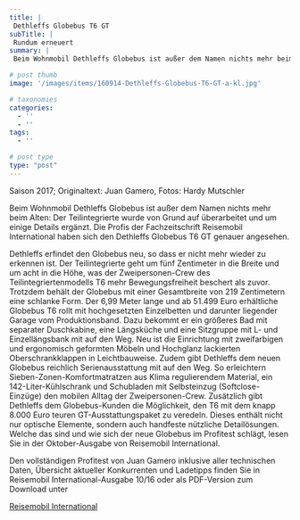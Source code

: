 ```yaml
---
title: |
 Dethleffs Globebus T6 GT
subTitle: |
 Rundum erneuert
summary: |
 Beim Wohnmobil Dethleffs Globebus ist außer dem Namen nichts mehr beim Alten: Der Teilintegrierte wurde von Grund auf überarbeitet und um einige Details ergänzt. Die Profis der Fachzeitschrift Reisemobil International haben sich den Dethleffs Globebus T6 GT genauer angesehen. 

# post thumb
image: '/images/items/160914-Dethleffs-Globebus-T6-GT-a-kl.jpg'

# taxonomies
categories: 
  - ''
  - ''
tags:
  - ''

# post type
type: "post"
---
```


Saison 2017; Originaltext: Juan Gamero, Fotos: Hardy Mutschler  

Beim Wohnmobil Dethleffs Globebus ist außer dem Namen nichts mehr beim Alten: Der Teilintegrierte wurde von Grund auf überarbeitet und um einige Details ergänzt. Die Profis der Fachzeitschrift Reisemobil International haben sich den Dethleffs Globebus T6 GT genauer angesehen.   

Dethleffs erfindet den Globebus neu, so dass er nicht mehr wieder zu erkennen ist. Der Teilintegrierte geht um fünf Zentimeter in die Breite und um acht in die Höhe, was der Zweipersonen-Crew des Teilintegriertenmodells T6 mehr Bewegungsfreiheit beschert als zuvor. Trotzdem behält der Globebus mit einer Gesamtbreite von 219 Zentimetern eine schlanke Form. Der 6,99 Meter lange und ab 51.499 Euro erhältliche Globebus T6 rollt mit hochgesetzten Einzelbetten und darunter liegender Garage vom Produktionsband. Dazu bekommt er ein größeres Bad mit separater Duschkabine, eine Längsküche und eine Sitzgruppe mit L- und Einzellängsbank mit auf den Weg. Neu ist die Einrichtung mit zweifarbigen und ergonomisch geformten Möbeln und Hochglanz lackierten Oberschrankklappen in Leichtbauweise. Zudem gibt Dethleffs dem neuen Globebus reichlich Serienausstattung mit auf den Weg. So erleichtern Sieben-Zonen-Komfortmatratzen aus Klima regulierendem Material, ein 142-Liter-Kühlschrank und Schubladen mit Selbsteinzug (Softclose-Einzüge) den mobilen Alltag der Zweipersonen-Crew. Zusätzlich gibt Dethleffs dem Globebus-Kunden die Möglichkeit, den T6 mit dem knapp 8.000 Euro teuren GT-Ausstattungspaket zu veredeln. Dieses enthält nicht nur optische Elemente, sondern auch handfeste nützliche Detailösungen. Welche das sind und wie sich der neue Globebus im Profitest schlägt, lesen Sie in der Oktober-Ausgabe von Reisemobil International.  

Den vollständigen Profitest von Juan Gamero inklusive aller technischen Daten, Übersicht aktueller Konkurrenten und Ladetipps finden Sie in Reisemobil International-Ausgabe 10/16 oder als PDF-Version zum Download unter   

[Reisemobil International](http://reisemobil-international.de)  